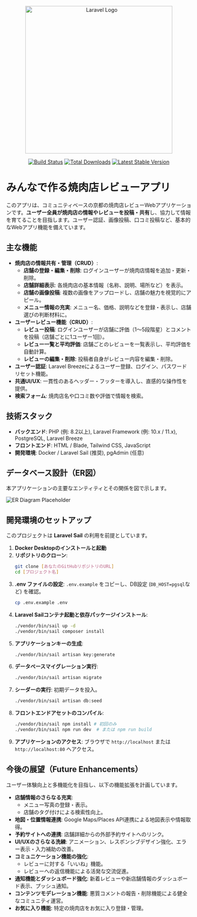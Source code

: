 <p align="center"><a href="https://laravel.com" target="_blank"><img src="https://raw.githubusercontent.com/laravel/art/master/logo-lockup/5%20SVG/2%20CMYK/1%20Full%20Color/laravel-logolockup-cmyk-red.svg" width="400" alt="Laravel Logo"></a></p>

<p align="center">
<a href="https://github.com/laravel/framework/actions"><img src="https://github.com/laravel/framework/workflows/tests/badge.svg" alt="Build Status"></a>
<a href="https://packagist.org/packages/laravel/framework"><img src="https://img.shields.io/packagist/dt/laravel/framework" alt="Total Downloads"></a>
<a href="https://packagist.org/packages/laravel/framework"><img src="https://img.shields.io/packagist/v/laravel/framework" alt="Latest Stable Version"></a>
<a href="https://img.shields.io/packagist/l/laravel/framework" alt="License"></a>
</p>

# みんなで作る焼肉店レビューアプリ

このアプリは、コミュニティベースの京都の焼肉店レビューWebアプリケーションです。**ユーザー全員が焼肉店の情報やレビューを投稿・共有**し、協力して情報を育てることを目指します。ユーザー認証、画像投稿、口コミ投稿など、基本的なWebアプリ機能を備えています。

## 主な機能

* **焼肉店の情報共有・管理（CRUD）**:
    * **店舗の登録・編集・削除**: ログインユーザーが焼肉店情報を追加・更新・削除。
    * **店舗詳細表示**: 各焼肉店の基本情報（名称、説明、場所など）を表示。
    * **店舗の画像投稿**: 複数の画像をアップロードし、店舗の魅力を視覚的にアピール。
    * **メニュー情報の充実**: メニュー名、価格、説明などを登録・表示し、店舗選びの判断材料に。
* **ユーザーレビュー機能（CRUD）**:
    * **レビュー投稿**: ログインユーザーが店舗に評価（1～5段階星）とコメントを投稿（店舗ごとに1ユーザー1回）。
    * **レビュー一覧と平均評価**: 店舗ごとのレビューを一覧表示し、平均評価を自動計算。
    * **レビューの編集・削除**: 投稿者自身がレビュー内容を編集・削除。
* **ユーザー認証**: Laravel Breezeによるユーザー登録、ログイン、パスワードリセット機能。
* **共通UI/UX**: 一貫性のあるヘッダー・フッターを導入し、直感的な操作性を提供。
* **検索フォーム**: 焼肉店名や口コミ数や評価で情報を検索。

## 技術スタック

* **バックエンド**: PHP (例: 8.2以上), Laravel Framework (例: 10.x / 11.x), PostgreSQL, Laravel Breeze
* **フロントエンド**: HTML / Blade, Tailwind CSS, JavaScript
* **開発環境**: Docker / Laravel Sail (推奨), pgAdmin (任意)

## データベース設計（ER図）

本アプリケーションの主要なエンティティとその関係を図で示します。

![ER Diagram Placeholder](images/er-diagram.png)
## 開発環境のセットアップ

このプロジェクトは **Laravel Sail** の利用を前提としています。

1.  **Docker Desktopのインストールと起動**
2.  **リポジトリのクローン**:
    ```bash
    git clone [あなたのGitHubリポジトリのURL]
    cd [プロジェクト名]
    ```
3.  **.env ファイルの設定**: `.env.example` をコピーし、DB設定 (`DB_HOST=pgsql`など) を確認。
    ```bash
    cp .env.example .env
    ```
4.  **Laravel Sailコンテナ起動と依存パッケージインストール**:
    ```bash
    ./vendor/bin/sail up -d
    ./vendor/bin/sail composer install
    ```
5.  **アプリケーションキーの生成**:
    ```bash
    ./vendor/bin/sail artisan key:generate
    ```
6.  **データベースマイグレーション実行**:
    ```bash
    ./vendor/bin/sail artisan migrate
    ```
7.  **シーダーの実行**: 初期データを投入。
    ```bash
    ./vendor/bin/sail artisan db:seed
    ```
8.  **フロントエンドアセットのコンパイル**:
    ```bash
    ./vendor/bin/sail npm install # 初回のみ
    ./vendor/bin/sail npm run dev  # または npm run build
    ```
9.  **アプリケーションのアクセス**: ブラウザで `http://localhost` または `http://localhost:80` へアクセス。

## 今後の展望（Future Enhancements）

ユーザー体験向上と多機能化を目指し、以下の機能拡張を計画しています。

* **店舗情報のさらなる充実**:
    * メニュー写真の登録・表示。
    * 店舗のタグ付けによる検索性向上。
* **地図・位置情報連携**: Google Maps/Places API連携による地図表示や情報取得。
* **予約サイトへの連携**: 店舗詳細からの外部予約サイトへのリンク。
* **UI/UXのさらなる洗練**: アニメーション、レスポンシブデザイン強化、エラー表示・入力補助の改善。
* **コミュニケーション機能の強化**:
    * レビューに対する「いいね」機能。
    * レビューへの返信機能による活発な交流促進。
* **通知機能とダッシュボード強化**: 新着レビューや新店舗情報のダッシュボード表示、プッシュ通知。
* **コンテンツモデレーション機能**: 悪質コメントの報告・削除機能による健全なコミュニティ運営。
* **お気に入り機能**: 特定の焼肉店をお気に入り登録・管理。
